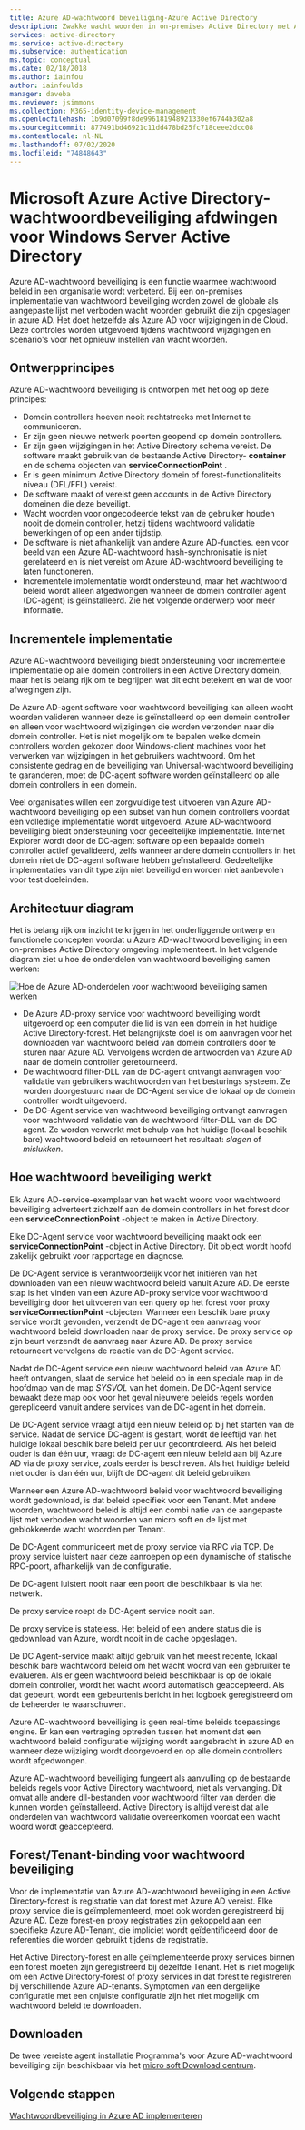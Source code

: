 ```yaml
---
title: Azure AD-wachtwoord beveiliging-Azure Active Directory
description: Zwakke wacht woorden in on-premises Active Directory met Azure AD-wachtwoord beveiliging verbieden
services: active-directory
ms.service: active-directory
ms.subservice: authentication
ms.topic: conceptual
ms.date: 02/18/2018
ms.author: iainfou
author: iainfoulds
manager: daveba
ms.reviewer: jsimmons
ms.collection: M365-identity-device-management
ms.openlocfilehash: 1b9d07099f8de996181948921330ef6744b302a8
ms.sourcegitcommit: 877491bd46921c11dd478bd25fc718ceee2dcc08
ms.contentlocale: nl-NL
ms.lasthandoff: 07/02/2020
ms.locfileid: "74848643"
---
```

# <a name="enforce-azure-ad-password-protection-for-windows-server-active-directory"></a>Microsoft Azure Active Directory-wachtwoordbeveiliging afdwingen voor Windows Server Active Directory

Azure AD-wachtwoord beveiliging is een functie waarmee wachtwoord beleid in een organisatie wordt verbeterd. Bij een on-premises implementatie van wachtwoord beveiliging worden zowel de globale als aangepaste lijst met verboden wacht woorden gebruikt die zijn opgeslagen in azure AD. Het doet hetzelfde als Azure AD voor wijzigingen in de Cloud. Deze controles worden uitgevoerd tijdens wachtwoord wijzigingen en scenario's voor het opnieuw instellen van wacht woorden.

## <a name="design-principles"></a>Ontwerpprincipes

Azure AD-wachtwoord beveiliging is ontworpen met het oog op deze principes:

* Domein controllers hoeven nooit rechtstreeks met Internet te communiceren.
* Er zijn geen nieuwe netwerk poorten geopend op domein controllers.
* Er zijn geen wijzigingen in het Active Directory schema vereist. De software maakt gebruik van de bestaande Active Directory- **container** en de schema objecten van **serviceConnectionPoint** .
* Er is geen minimum Active Directory domein of forest-functionaliteits niveau (DFL/FFL) vereist.
* De software maakt of vereist geen accounts in de Active Directory domeinen die deze beveiligt.
* Wacht woorden voor ongecodeerde tekst van de gebruiker houden nooit de domein controller, hetzij tijdens wachtwoord validatie bewerkingen of op een ander tijdstip.
* De software is niet afhankelijk van andere Azure AD-functies. een voor beeld van een Azure AD-wachtwoord hash-synchronisatie is niet gerelateerd en is niet vereist om Azure AD-wachtwoord beveiliging te laten functioneren.
* Incrementele implementatie wordt ondersteund, maar het wachtwoord beleid wordt alleen afgedwongen wanneer de domein controller agent (DC-agent) is geïnstalleerd. Zie het volgende onderwerp voor meer informatie.

## <a name="incremental-deployment"></a>Incrementele implementatie

Azure AD-wachtwoord beveiliging biedt ondersteuning voor incrementele implementatie op alle domein controllers in een Active Directory domein, maar het is belang rijk om te begrijpen wat dit echt betekent en wat de voor afwegingen zijn.

De Azure AD-agent software voor wachtwoord beveiliging kan alleen wacht woorden valideren wanneer deze is geïnstalleerd op een domein controller en alleen voor wachtwoord wijzigingen die worden verzonden naar die domein controller. Het is niet mogelijk om te bepalen welke domein controllers worden gekozen door Windows-client machines voor het verwerken van wijzigingen in het gebruikers wachtwoord. Om het consistente gedrag en de beveiliging van Universal-wachtwoord beveiliging te garanderen, moet de DC-agent software worden geïnstalleerd op alle domein controllers in een domein.

Veel organisaties willen een zorgvuldige test uitvoeren van Azure AD-wachtwoord beveiliging op een subset van hun domein controllers voordat een volledige implementatie wordt uitgevoerd. Azure AD-wachtwoord beveiliging biedt ondersteuning voor gedeeltelijke implementatie. Internet Explorer wordt door de DC-agent software op een bepaalde domein controller actief gevalideerd, zelfs wanneer andere domein controllers in het domein niet de DC-agent software hebben geïnstalleerd. Gedeeltelijke implementaties van dit type zijn niet beveiligd en worden niet aanbevolen voor test doeleinden.

## <a name="architectural-diagram"></a>Architectuur diagram

Het is belang rijk om inzicht te krijgen in het onderliggende ontwerp en functionele concepten voordat u Azure AD-wachtwoord beveiliging in een on-premises Active Directory omgeving implementeert. In het volgende diagram ziet u hoe de onderdelen van wachtwoord beveiliging samen werken:

![Hoe de Azure AD-onderdelen voor wachtwoord beveiliging samen werken](./media/concept-password-ban-bad-on-premises/azure-ad-password-protection.png)

* De Azure AD-proxy service voor wachtwoord beveiliging wordt uitgevoerd op een computer die lid is van een domein in het huidige Active Directory-forest. Het belangrijkste doel is om aanvragen voor het downloaden van wachtwoord beleid van domein controllers door te sturen naar Azure AD. Vervolgens worden de antwoorden van Azure AD naar de domein controller geretourneerd.
* De wachtwoord filter-DLL van de DC-agent ontvangt aanvragen voor validatie van gebruikers wachtwoorden van het besturings systeem. Ze worden doorgestuurd naar de DC-Agent service die lokaal op de domein controller wordt uitgevoerd.
* De DC-Agent service van wachtwoord beveiliging ontvangt aanvragen voor wachtwoord validatie van de wachtwoord filter-DLL van de DC-agent. Ze worden verwerkt met behulp van het huidige (lokaal beschik bare) wachtwoord beleid en retourneert het resultaat: *slagen* of *mislukken*.

## <a name="how-password-protection-works"></a>Hoe wachtwoord beveiliging werkt

Elk Azure AD-service-exemplaar van het wacht woord voor wachtwoord beveiliging adverteert zichzelf aan de domein controllers in het forest door een **serviceConnectionPoint** -object te maken in Active Directory.

Elke DC-Agent service voor wachtwoord beveiliging maakt ook een **serviceConnectionPoint** -object in Active Directory. Dit object wordt hoofd zakelijk gebruikt voor rapportage en diagnose.

De DC-Agent service is verantwoordelijk voor het initiëren van het downloaden van een nieuw wachtwoord beleid vanuit Azure AD. De eerste stap is het vinden van een Azure AD-proxy service voor wachtwoord beveiliging door het uitvoeren van een query op het forest voor proxy **serviceConnectionPoint** -objecten. Wanneer een beschik bare proxy service wordt gevonden, verzendt de DC-agent een aanvraag voor wachtwoord beleid downloaden naar de proxy service. De proxy service op zijn beurt verzendt de aanvraag naar Azure AD. De proxy service retourneert vervolgens de reactie van de DC-Agent service.

Nadat de DC-Agent service een nieuw wachtwoord beleid van Azure AD heeft ontvangen, slaat de service het beleid op in een speciale map in de hoofdmap van de map *SYSVOL* van het domein. De DC-Agent service bewaakt deze map ook voor het geval nieuwere beleids regels worden gerepliceerd vanuit andere services van de DC-agent in het domein.

De DC-Agent service vraagt altijd een nieuw beleid op bij het starten van de service. Nadat de service DC-agent is gestart, wordt de leeftijd van het huidige lokaal beschik bare beleid per uur gecontroleerd. Als het beleid ouder is dan één uur, vraagt de DC-agent een nieuw beleid aan bij Azure AD via de proxy service, zoals eerder is beschreven. Als het huidige beleid niet ouder is dan één uur, blijft de DC-agent dit beleid gebruiken.

Wanneer een Azure AD-wachtwoord beleid voor wachtwoord beveiliging wordt gedownload, is dat beleid specifiek voor een Tenant. Met andere woorden, wachtwoord beleid is altijd een combi natie van de aangepaste lijst met verboden wacht woorden van micro soft en de lijst met geblokkeerde wacht woorden per Tenant.

De DC-Agent communiceert met de proxy service via RPC via TCP. De proxy service luistert naar deze aanroepen op een dynamische of statische RPC-poort, afhankelijk van de configuratie.

De DC-agent luistert nooit naar een poort die beschikbaar is via het netwerk.

De proxy service roept de DC-Agent service nooit aan.

De proxy service is stateless. Het beleid of een andere status die is gedownload van Azure, wordt nooit in de cache opgeslagen.

De DC Agent-service maakt altijd gebruik van het meest recente, lokaal beschik bare wachtwoord beleid om het wacht woord van een gebruiker te evalueren. Als er geen wachtwoord beleid beschikbaar is op de lokale domein controller, wordt het wacht woord automatisch geaccepteerd. Als dat gebeurt, wordt een gebeurtenis bericht in het logboek geregistreerd om de beheerder te waarschuwen.

Azure AD-wachtwoord beveiliging is geen real-time beleids toepassings engine. Er kan een vertraging optreden tussen het moment dat een wachtwoord beleid configuratie wijziging wordt aangebracht in azure AD en wanneer deze wijziging wordt doorgevoerd en op alle domein controllers wordt afgedwongen.

Azure AD-wachtwoord beveiliging fungeert als aanvulling op de bestaande beleids regels voor Active Directory wachtwoord, niet als vervanging. Dit omvat alle andere dll-bestanden voor wachtwoord filter van derden die kunnen worden geïnstalleerd. Active Directory is altijd vereist dat alle onderdelen van wachtwoord validatie overeenkomen voordat een wacht woord wordt geaccepteerd.

## <a name="foresttenant-binding-for-password-protection"></a>Forest/Tenant-binding voor wachtwoord beveiliging

Voor de implementatie van Azure AD-wachtwoord beveiliging in een Active Directory-forest is registratie van dat forest met Azure AD vereist. Elke proxy service die is geïmplementeerd, moet ook worden geregistreerd bij Azure AD. Deze forest-en proxy registraties zijn gekoppeld aan een specifieke Azure AD-Tenant, die impliciet wordt geïdentificeerd door de referenties die worden gebruikt tijdens de registratie.

Het Active Directory-forest en alle geïmplementeerde proxy services binnen een forest moeten zijn geregistreerd bij dezelfde Tenant. Het is niet mogelijk om een Active Directory-forest of proxy services in dat forest te registreren bij verschillende Azure AD-tenants. Symptomen van een dergelijke configuratie met een onjuiste configuratie zijn het niet mogelijk om wachtwoord beleid te downloaden.

## <a name="download"></a>Downloaden

De twee vereiste agent installatie Programma's voor Azure AD-wachtwoord beveiliging zijn beschikbaar via het [micro soft Download centrum](https://www.microsoft.com/download/details.aspx?id=57071).

## <a name="next-steps"></a>Volgende stappen
[Wachtwoordbeveiliging in Azure AD implementeren](howto-password-ban-bad-on-premises-deploy.md)
